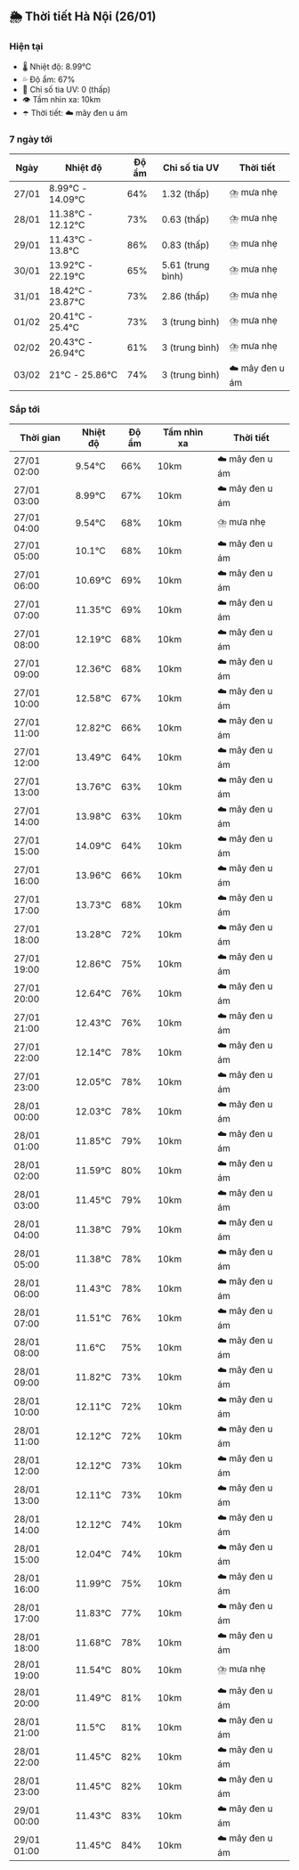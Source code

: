 ## 🌦️ Thời tiết Hà Nội (26/01)

### Hiện tại

- 🌡️ Nhiệt độ: 8.99℃
- 💦 Độ ẩm: 67%
- 🌟 Chỉ số tia UV: 0 (thấp)
- 👁️ Tầm nhìn xa: 10km
- ☂️ Thời tiết: ☁️ mây đen u ám

### 7 ngày tới

| Ngày | Nhiệt độ | Độ ẩm | Chỉ số tia UV | Thời tiết |
| --- | --- | --- | --- | --- |
| 27/01 | 8.99℃ - 14.09℃ | 64% | 1.32 (thấp) | ⛈️ mưa nhẹ |
| 28/01 | 11.38℃ - 12.12℃ | 73% | 0.63 (thấp) | ⛈️ mưa nhẹ |
| 29/01 | 11.43℃ - 13.8℃ | 86% | 0.83 (thấp) | ⛈️ mưa nhẹ |
| 30/01 | 13.92℃ - 22.19℃ | 65% | 5.61 (trung bình) | ⛈️ mưa nhẹ |
| 31/01 | 18.42℃ - 23.87℃ | 73% | 2.86 (thấp) | ⛈️ mưa nhẹ |
| 01/02 | 20.41℃ - 25.4℃ | 73% | 3 (trung bình) | ⛈️ mưa nhẹ |
| 02/02 | 20.43℃ - 26.94℃ | 61% | 3 (trung bình) | ⛈️ mưa nhẹ |
| 03/02 | 21℃ - 25.86℃ | 74% | 3 (trung bình) | ☁️ mây đen u ám |

### Sắp tới

| Thời gian | Nhiệt độ | Độ ẩm | Tầm nhìn xa | Thời tiết |
| --- | --- | --- | --- | --- |
| 27/01 02:00 | 9.54℃ | 66% | 10km | ☁️ mây đen u ám |
| 27/01 03:00 | 8.99℃ | 67% | 10km | ☁️ mây đen u ám |
| 27/01 04:00 | 9.54℃ | 68% | 10km | ⛈️ mưa nhẹ |
| 27/01 05:00 | 10.1℃ | 68% | 10km | ☁️ mây đen u ám |
| 27/01 06:00 | 10.69℃ | 69% | 10km | ☁️ mây đen u ám |
| 27/01 07:00 | 11.35℃ | 69% | 10km | ☁️ mây đen u ám |
| 27/01 08:00 | 12.19℃ | 68% | 10km | ☁️ mây đen u ám |
| 27/01 09:00 | 12.36℃ | 68% | 10km | ☁️ mây đen u ám |
| 27/01 10:00 | 12.58℃ | 67% | 10km | ☁️ mây đen u ám |
| 27/01 11:00 | 12.82℃ | 66% | 10km | ☁️ mây đen u ám |
| 27/01 12:00 | 13.49℃ | 64% | 10km | ☁️ mây đen u ám |
| 27/01 13:00 | 13.76℃ | 63% | 10km | ☁️ mây đen u ám |
| 27/01 14:00 | 13.98℃ | 63% | 10km | ☁️ mây đen u ám |
| 27/01 15:00 | 14.09℃ | 64% | 10km | ☁️ mây đen u ám |
| 27/01 16:00 | 13.96℃ | 66% | 10km | ☁️ mây đen u ám |
| 27/01 17:00 | 13.73℃ | 68% | 10km | ☁️ mây đen u ám |
| 27/01 18:00 | 13.28℃ | 72% | 10km | ☁️ mây đen u ám |
| 27/01 19:00 | 12.86℃ | 75% | 10km | ☁️ mây đen u ám |
| 27/01 20:00 | 12.64℃ | 76% | 10km | ☁️ mây đen u ám |
| 27/01 21:00 | 12.43℃ | 76% | 10km | ☁️ mây đen u ám |
| 27/01 22:00 | 12.14℃ | 78% | 10km | ☁️ mây đen u ám |
| 27/01 23:00 | 12.05℃ | 78% | 10km | ☁️ mây đen u ám |
| 28/01 00:00 | 12.03℃ | 78% | 10km | ☁️ mây đen u ám |
| 28/01 01:00 | 11.85℃ | 79% | 10km | ☁️ mây đen u ám |
| 28/01 02:00 | 11.59℃ | 80% | 10km | ☁️ mây đen u ám |
| 28/01 03:00 | 11.45℃ | 79% | 10km | ☁️ mây đen u ám |
| 28/01 04:00 | 11.38℃ | 79% | 10km | ☁️ mây đen u ám |
| 28/01 05:00 | 11.38℃ | 78% | 10km | ☁️ mây đen u ám |
| 28/01 06:00 | 11.43℃ | 78% | 10km | ☁️ mây đen u ám |
| 28/01 07:00 | 11.51℃ | 76% | 10km | ☁️ mây đen u ám |
| 28/01 08:00 | 11.6℃ | 75% | 10km | ☁️ mây đen u ám |
| 28/01 09:00 | 11.82℃ | 73% | 10km | ☁️ mây đen u ám |
| 28/01 10:00 | 12.11℃ | 72% | 10km | ☁️ mây đen u ám |
| 28/01 11:00 | 12.12℃ | 72% | 10km | ☁️ mây đen u ám |
| 28/01 12:00 | 12.12℃ | 73% | 10km | ☁️ mây đen u ám |
| 28/01 13:00 | 12.11℃ | 73% | 10km | ☁️ mây đen u ám |
| 28/01 14:00 | 12.12℃ | 74% | 10km | ☁️ mây đen u ám |
| 28/01 15:00 | 12.04℃ | 74% | 10km | ☁️ mây đen u ám |
| 28/01 16:00 | 11.99℃ | 75% | 10km | ☁️ mây đen u ám |
| 28/01 17:00 | 11.83℃ | 77% | 10km | ☁️ mây đen u ám |
| 28/01 18:00 | 11.68℃ | 78% | 10km | ☁️ mây đen u ám |
| 28/01 19:00 | 11.54℃ | 80% | 10km | ⛈️ mưa nhẹ |
| 28/01 20:00 | 11.49℃ | 81% | 10km | ☁️ mây đen u ám |
| 28/01 21:00 | 11.5℃ | 81% | 10km | ☁️ mây đen u ám |
| 28/01 22:00 | 11.45℃ | 82% | 10km | ☁️ mây đen u ám |
| 28/01 23:00 | 11.45℃ | 82% | 10km | ☁️ mây đen u ám |
| 29/01 00:00 | 11.43℃ | 83% | 10km | ☁️ mây đen u ám |
| 29/01 01:00 | 11.45℃ | 84% | 10km | ☁️ mây đen u ám |
